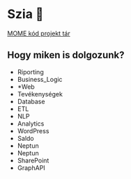 # Szia 👋

[MOME kód projekt tár](https://github.com/orgs/Moholy-Nagy-University/projects?type=classic)

## Hogy miken is dolgozunk?

* Riporting 
* Business_Logic 
* *Web 
* Tevékenységek 
* Database 
* ETL 
* NLP 
* Analytics 
* WordPress
* Saldo 
* Neptun 
* Neptun 
* SharePoint 
* GraphAPI
